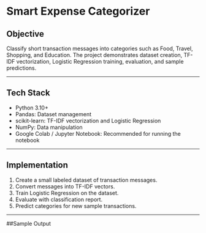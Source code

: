 # Smart Expense Categorizer 

## Objective
Classify short transaction messages into categories such as Food, Travel, Shopping, and Education. The project demonstrates dataset creation, TF-IDF vectorization, Logistic Regression training, evaluation, and sample predictions.

---

## Tech Stack
- Python 3.10+
- Pandas: Dataset management
- scikit-learn: TF-IDF vectorization and Logistic Regression
- NumPy: Data manipulation
- Google Colab / Jupyter Notebook: Recommended for running the notebook

---

## Implementation
1. Create a small labeled dataset of transaction messages.  
2. Convert messages into TF-IDF vectors.  
3. Train Logistic Regression on the dataset.  
4. Evaluate with classification report.  
5. Predict categories for new sample transactions.

---

##Sample Output

